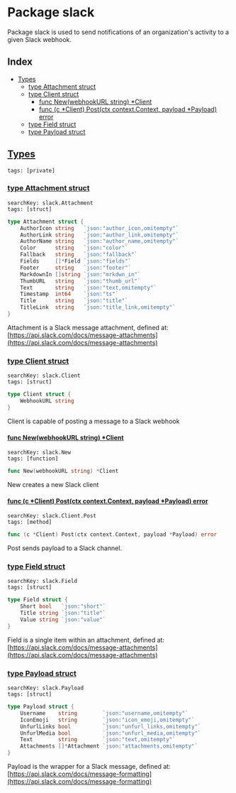 # Package slack

Package slack is used to send notifications of an organization's activity to a given Slack webhook. 

## Index

* [Types](#type)
    * [type Attachment struct](#Attachment)
    * [type Client struct](#Client)
        * [func New(webhookURL string) *Client](#New)
        * [func (c *Client) Post(ctx context.Context, payload *Payload) error](#Client.Post)
    * [type Field struct](#Field)
    * [type Payload struct](#Payload)


## <a id="type" href="#type">Types</a>

```
tags: [private]
```

### <a id="Attachment" href="#Attachment">type Attachment struct</a>

```
searchKey: slack.Attachment
tags: [struct]
```

```Go
type Attachment struct {
	AuthorIcon string   `json:"author_icon,omitempty"`
	AuthorLink string   `json:"author_link,omitempty"`
	AuthorName string   `json:"author_name,omitempty"`
	Color      string   `json:"color"`
	Fallback   string   `json:"fallback"`
	Fields     []*Field `json:"fields"`
	Footer     string   `json:"footer"`
	MarkdownIn []string `json:"mrkdwn_in"`
	ThumbURL   string   `json:"thumb_url"`
	Text       string   `json:"text,omitempty"`
	Timestamp  int64    `json:"ts"`
	Title      string   `json:"title"`
	TitleLink  string   `json:"title_link,omitempty"`
}
```

Attachment is a Slack message attachment, defined at: [https://api.slack.com/docs/message-attachments](https://api.slack.com/docs/message-attachments) 

### <a id="Client" href="#Client">type Client struct</a>

```
searchKey: slack.Client
tags: [struct]
```

```Go
type Client struct {
	WebhookURL string
}
```

Client is capable of posting a message to a Slack webhook 

#### <a id="New" href="#New">func New(webhookURL string) *Client</a>

```
searchKey: slack.New
tags: [function]
```

```Go
func New(webhookURL string) *Client
```

New creates a new Slack client 

#### <a id="Client.Post" href="#Client.Post">func (c *Client) Post(ctx context.Context, payload *Payload) error</a>

```
searchKey: slack.Client.Post
tags: [method]
```

```Go
func (c *Client) Post(ctx context.Context, payload *Payload) error
```

Post sends payload to a Slack channel. 

### <a id="Field" href="#Field">type Field struct</a>

```
searchKey: slack.Field
tags: [struct]
```

```Go
type Field struct {
	Short bool   `json:"short"`
	Title string `json:"title"`
	Value string `json:"value"`
}
```

Field is a single item within an attachment, defined at: [https://api.slack.com/docs/message-attachments](https://api.slack.com/docs/message-attachments) 

### <a id="Payload" href="#Payload">type Payload struct</a>

```
searchKey: slack.Payload
tags: [struct]
```

```Go
type Payload struct {
	Username    string        `json:"username,omitempty"`
	IconEmoji   string        `json:"icon_emoji,omitempty"`
	UnfurlLinks bool          `json:"unfurl_links,omitempty"`
	UnfurlMedia bool          `json:"unfurl_media,omitempty"`
	Text        string        `json:"text,omitempty"`
	Attachments []*Attachment `json:"attachments,omitempty"`
}
```

Payload is the wrapper for a Slack message, defined at: [https://api.slack.com/docs/message-formatting](https://api.slack.com/docs/message-formatting) 

